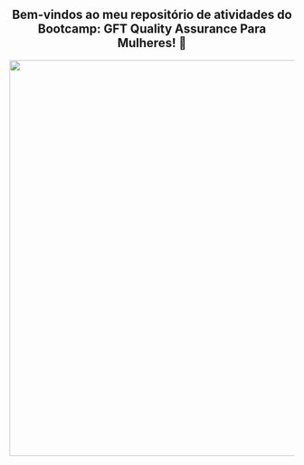 <span align="center">

##  Bem-vindos ao meu repositório de atividades do Bootcamp: GFT Quality Assurance Para Mulheres! 👋 

</span>


<div align="center">
<img src="![Capturar](https://user-images.githubusercontent.com/111321791/208073946-d8db832b-011a-47cf-8d93-3a4a12fd61ac.PNG)" width="700px" />
</div>
